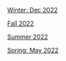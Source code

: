 [Winter: Dec 2022](https://r3dbabyvamp.github.io/Paula-s-Website/Years/2022/Dec)

[Fall 2022](https://r3dbabyvamp.github.io/Paula-s-Website/Years/2022/Fall/index)

[Summer 2022](https://r3dbabyvamp.github.io/Paula-s-Website/Years/2022/Summer/index) 

[Spring: May 2022](https://r3dbabyvamp.github.io/Paula-s-Website/Years/2022/May2022)
